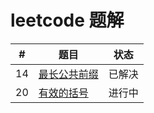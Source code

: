 # leetcode 题解

| #  | 题目                                                   | 状态   |
|----|--------------------------------------------------------|--------|
| 14 | [最长公共前缀](./problems/14.longest-common-prefix.md) | 已解决 |
| 20 | [有效的括号](./problems/20.valid-parentheses.md)       | 进行中 |
